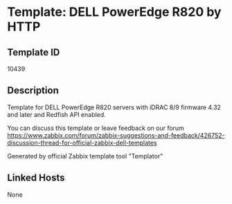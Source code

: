 # Template: DELL PowerEdge R820 by HTTP

## Template ID
10439

## Description
Template for DELL PowerEdge R820 servers with iDRAC 8/9 firmware 4.32 and later and Redfish API enabled.

You can discuss this template or leave feedback on our forum https://www.zabbix.com/forum/zabbix-suggestions-and-feedback/426752-discussion-thread-for-official-zabbix-dell-templates

Generated by official Zabbix template tool "Templator"

## Linked Hosts
None

